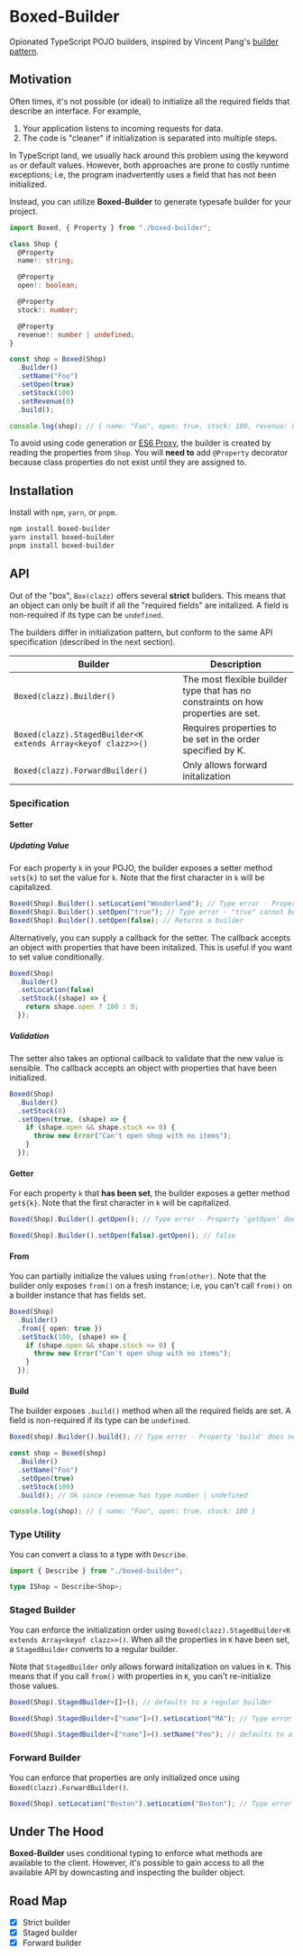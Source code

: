 # Boxed-Builder

Opionated TypeScript POJO builders, inspired by Vincent Pang's
[builder pattern](https://github.com/Vincent-Pang/builder-pattern).

## Motivation

Often times, it's not possible (or ideal) to initialize all the required fields that
describe an interface. For example,

1. Your application listens to incoming requests for data.
2. The code is "cleaner" if initialization is separated into multiple steps.

In TypeScript land, we usually hack around this problem using the keyword `as`
or default values. However, both approaches are prone to costly runtime exceptions;
i.e, the program inadvertently uses a field that has not been initialized.

Instead, you can utilize **Boxed-Builder** to generate typesafe builder for your project.

```ts
import Boxed, { Property } from "./boxed-builder";

class Shop {
  @Property
  name!: string;

  @Property
  open!: boolean;

  @Property
  stock!: number;

  @Property
  revenue!: number | undefined;
}

const shop = Boxed(Shop)
  .Builder()
  .setName("Foo")
  .setOpen(true)
  .setStock(100)
  .setRevenue(0)
  .build();

console.log(shop); // { name: "Foo", open: true, stock: 100, revenue: 0 }
```

To avoid using code generation or [ES6 Proxy](https://developer.mozilla.org/en-US/docs/Web/JavaScript/Reference/Global_Objects/Proxy), the builder is created
by reading the properties from `Shop`. You will **need to** add `@Property` decorator
because class properties do not exist until they are assigned to.

## Installation

Install with `npm`, `yarn`, or `pnpm`.

```sh
npm install boxed-builder
yarn install boxed-builder
pnpm install boxed-builder
```

## API

Out of the "box", `Box(clazz)` offers several **strict** builders. This means
that an object can only be built if all the "required fields" are initalized. A
field is non-required if its type can be `undefined`.

The builders differ in initialization pattern, but conform to the same API
specification (described in the next section).

| Builder                                                      | Description                                                                       |
| ------------------------------------------------------------ | --------------------------------------------------------------------------------- |
| `Boxed(clazz).Builder()`                                     | The most flexible builder type that has no constraints on how properties are set. |
| `Boxed(clazz).StagedBuilder<K extends Array<keyof clazz>>()` | Requires properties to be set in the order specified by K.                        |
| `Boxed(clazz).ForwardBuilder()`                              | Only allows forward initalization                                                 |

### Specification

#### Setter

##### Updating Value

For each property `k` in your POJO, the builder exposes a setter method `set${k}`
to set the value for `k`. Note that the first character in `k` will be capitalized.

```ts
Boxed(Shop).Builder().setLocation("Wonderland"); // Type error - Property 'setLocation' does not exist...
Boxed(Shop).Builder().setOpen("true"); // Type error - "true" cannot be assigned to boolean
Boxed(Shop).Builder().setOpen(false); // Returns a builder
```

Alternatively, you can supply a callback for the setter. The callback accepts
an object with properties that have been initalized. This is useful
if you want to set value conditionally.

```ts
Boxed(Shop)
  .Builder()
  .setLocation(false)
  .setStock((shape) => {
    return shape.open ? 100 : 0;
  });
```

##### Validation

The setter also takes an optional callback to validate that the new value is
sensible. The callback accepts an object with properties that have been initialized.

```ts
Boxed(Shop)
  .Builder()
  .setStock(0)
  .setOpen(true, (shape) => {
    if (shape.open && shape.stock <= 0) {
      throw new Error("Can't open shop with no items");
    }
  });
```

#### Getter

For each property `k` that **has been set**, the builder exposes a getter method
`get${k}`. Note that the first character in `k` will be capitalized.

```ts
Boxed(Shop).Builder().getOpen(); // Type error - Property 'getOpen' does not exist...

Boxed(Shop).Builder().setOpen(false).getOpen(); // false
```

#### From

You can partially initialize the values using `from(other)`. Note that the
builder only exposes `from()` on a fresh instance; i.e, you can't call `from()`
on a builder instance that has fields set.

```ts
Boxed(Shop)
  .Builder()
  .from({ open: true })
  .setStock(100, (shape) => {
    if (shape.open && shape.stock <= 0) {
      throw new Error("Can't open shop with no items");
    }
  });
```

#### Build

The builder exposes `.build()` method when all the required fields are
set. A field is non-required if its type can be `undefined`.

```ts
Boxed(shop).Builder().build(); // Type error - Property 'build' does not exist...

const shop = Boxed(shop)
  .Builder()
  .setName("Foo")
  .setOpen(true)
  .setStock(100)
  .build(); // Ok since revenue has type number | undefined

console.log(shop); // { name: "Foo", open: true, stock: 100 }
```

### Type Utility

You can convert a class to a type with `Describe`.

```ts
import { Describe } from "./boxed-builder";

type IShop = Describe<Shop>;
```

### Staged Builder

You can enforce the initialization order using `Boxed(clazz).StagedBuilder<K extends Array<keyof clazz>>()`.
When all the properties in `K` have been set, a `StagedBuilder` converts to
a regular builder.

Note that `StagedBuilder` only allows forward initalization on values in `K`.
This means that if you call `from()` with properties in `K`, you can't re-initialize
those values.

```ts
Boxed(Shop).StagedBuilder<[]>(); // defaults to a regular builder

Boxed(Shop).StagedBuilder<["name"]>().setLocation("MA"); // Type error - Property 'setLocation' does not exist...

Boxed(Shop).StagedBuilder<["name"]>().setName("Foo"); // defaults to a regular builder after all stages are set
```

### Forward Builder

You can enforce that properties are only initialized once using
`Boxed(clazz).ForwardBuilder()`.

```ts
Boxed(Shop).setLocation("Boston").setLocation("Boston"); // Type error - Property 'setLocation' does not exist...
```

## Under The Hood

**Boxed-Builder** uses conditional typing to enforce what methods are available to the
client. However, it's possible to gain access to all the available API by
downcasting and inspecting the builder object.

## Road Map

- [x] Strict builder
- [x] Staged builder
- [x] Forward builder
